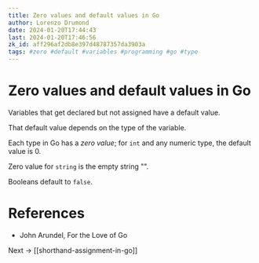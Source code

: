 ```yaml
---
title: Zero values and default values in Go
author: Lorenzo Drumond
date: 2024-01-20T17:44:43
last: 2024-01-20T17:46:56
zk_id: aff296af2db8e397d48787357da3903a
tags: #zero #default #variables #programming #go #type
---
```



# Zero values and default values in Go
Variables that get declared but not assigned have a default value.

That default value depends on the type of the variable.

Each type in Go has a _zero value_; for `int` and any numeric type, the default value is 0.

Zero value for `string` is the empty string "".

Booleans default to `false`.

# References
- John Arundel, For the Love of Go

Next -> [[shorthand-assignment-in-go]]
